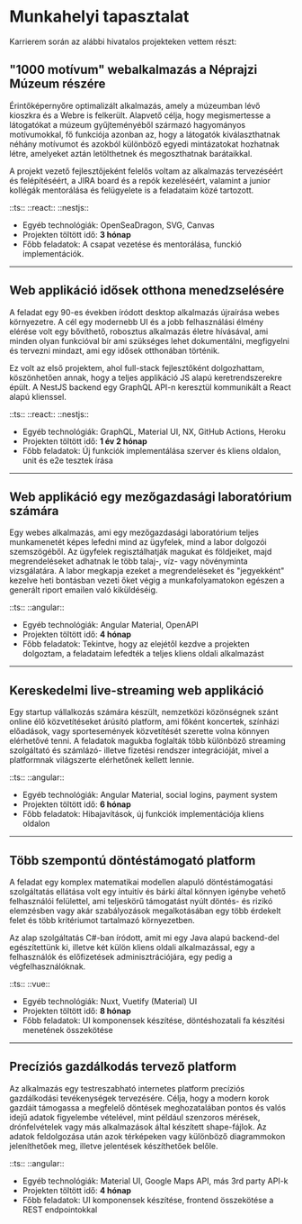 # Munkahelyi tapasztalat

Karrierem során az alábbi hivatalos projekteken vettem részt:

## "1000 motívum" webalkalmazás a Néprajzi Múzeum részére

Érintőképernyőre optimalizált alkalmazás, amely a múzeumban lévő kioszkra és a Webre is felkerült. Alapvető célja, hogy megismertesse a látogatókat a múzeum gyűjteményéből származó hagyományos motívumokkal, fő funkciója azonban az, hogy a látogatók kiválaszthatnak néhány motívumot és azokból különböző egyedi mintázatokat hozhatnak létre, amelyeket aztán letölthetnek és megoszthatnak barátaikkal.

A projekt vezető fejlesztőjeként felelős voltam az alkalmazás tervezéséért és felépítéséért, a JIRA board és a repók kezeléséért, valamint a junior kollégák mentorálása és felügyelete is a feladataim közé tartozott.

::ts:: ::react:: ::nestjs::

- Egyéb technológiák: OpenSeaDragon, SVG, Canvas
- Projekten töltött idő: **3 hónap**
- Főbb feladatok: A csapat vezetése és mentorálása, funckió implementációk.

---
## Web applikáció idősek otthona menedzselésére

A feladat egy 90-es években íródott desktop alkalmazás újraírása webes környezetre. A cél egy modernebb UI és a jobb felhasználási élmény elérése volt egy bővíthető, robosztus alkalmazás életre hívásával, ami minden olyan funkcióval bír ami szükséges lehet dokumentálni, megfigyelni és tervezni mindazt, ami egy idősek otthonában történik.

Ez volt az első projektem, ahol full-stack fejlesztőként dolgozhattam, köszönhetően annak, hogy a teljes applikáció JS alapú keretrendszerekre épült. A NestJS backend egy GraphQL API-n keresztül kommunikált a React alapú klienssel.

::ts:: ::react:: ::nestjs::

- Egyéb technológiák: GraphQL, Material UI, NX, GitHub Actions, Heroku
- Projekten töltött idő: **1 év 2 hónap**
- Főbb feladatok: Új funkciók implementálása szerver és kliens oldalon, unit és e2e tesztek írása

---
## Web applikáció egy mezőgazdasági laboratórium számára

Egy webes alkalmazás, ami egy mezőgazdasági laboratórium teljes munkamenetét képes lefedni mind az ügyfelek, mind a labor dolgozói szemszögéből. Az ügyfelek regisztálhatják magukat és földjeiket, majd megrendeléseket adhatnak le több talaj-, víz- vagy növényminta vizsgálatára. A labor megkapja ezeket a megrendeléseket és "jegyekként" kezelve heti bontásban vezeti őket végig a munkafolyamatokon egészen a generált riport emailen való kiküldéséig.

::ts:: ::angular::

- Egyéb technológiák: Angular Material, OpenAPI
- Projekten töltött idő: **4 hónap**
- Főbb feladatok: Tekintve, hogy az elejétől kezdve a projekten dolgoztam, a feladataim lefedték a teljes kliens oldali alkalmazást

---
## Kereskedelmi live-streaming web applikáció

Egy startup vállalkozás számára készült, nemzetközi közönségnek szánt online élő közvetítéseket árúsító platform, ami főként koncertek, színházi előadások, vagy sportesemények közvetítését szerette volna könnyen elérhetővé tenni. A feladatok magukba foglalták több különböző streaming szolgáltató és számlázó- illetve fizetési rendszer integrációját, mivel a platformnak világszerte elérhetőnek kellett lennie.

::ts:: ::angular::

- Egyéb technológiák: Angular Material, social logins, payment system
- Projekten töltött idő: **6 hónap**
- Főbb feladatok: Hibajavítások, új funkciók implementációja kliens oldalon

---
## Több szempontú döntéstámogató platform

A feladat egy komplex matematikai modellen alapuló döntéstámogatási szolgáltatás ellátása volt egy intuitív és bárki által könnyen igénybe vehető felhasználói felülettel, ami teljeskörű támogatást nyúlt döntés- és rizikó elemzésben vagy akár szabályozások megalkotásában egy több érdekelt felet és több kritériumot tartalmazó környezetben.

Az alap szolgáltatás C#-ban íródott, amit mi egy Java alapú backend-del egészítettünk ki, illetve két külön kliens oldali alkalmazással, egy a felhasználók és előfizetések adminisztrációjára, egy pedig a végfelhasználóknak.

::ts:: ::vue::

- Egyéb technológiák: Nuxt, Vuetify (Material) UI
- Projekten töltött idő: **8 hónap**
- Főbb feladatok: UI komponensek készítése, döntéshozatali fa készítési menetének összekötése

---
## Precíziós gazdálkodás tervező platform

Az alkalmazás egy testreszabható internetes platform precíziós gazdálkodási tevékenységek tervezésére. Célja, hogy a modern korok gazdáit támogassa a megfelelő döntések meghozatalában pontos és valós idejű adatok figyelembe vételével, mint például szenzoros mérések, drónfelvételek vagy más alkalmazások által készített shape-fájlok. Az adatok feldolgozása után azok térképeken vagy különböző diagrammokon jeleníthetőek meg, illetve jelentések készíthetőek belőle.

::ts:: ::angular::

- Egyéb technológiák: Material UI, Google Maps API, más 3rd party API-k
- Projekten töltött idő: **4 hónap**
- Főbb feladatok: UI komponensek készítése, frontend összekötése a REST endpointokkal
